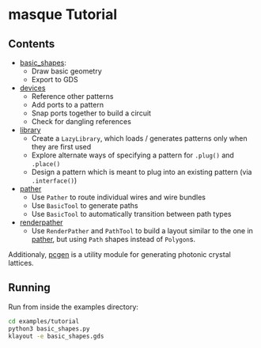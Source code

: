 masque Tutorial
===============

Contents
--------

- [basic_shapes](basic_shapes.py):
    * Draw basic geometry
    * Export to GDS
- [devices](devices.py)
    * Reference other patterns
    * Add ports to a pattern
    * Snap ports together to build a circuit
    * Check for dangling references
- [library](library.py)
    * Create a `LazyLibrary`, which loads / generates patterns only when they are first used
    * Explore alternate ways of specifying a pattern for `.plug()` and `.place()`
    * Design a pattern which is meant to plug into an existing pattern (via `.interface()`)
- [pather](pather.py)
    * Use `Pather` to route individual wires and wire bundles
    * Use `BasicTool` to generate paths
    * Use `BasicTool` to automatically transition between path types
- [renderpather](rendpather.py)
    * Use `RenderPather` and `PathTool` to build a layout similar to the one in [pather](pather.py),
        but using `Path` shapes instead of `Polygon`s.


Additionaly, [pcgen](pcgen.py) is a utility module for generating photonic crystal lattices.


Running
-------

Run from inside the examples directory:
```bash
cd examples/tutorial
python3 basic_shapes.py
klayout -e basic_shapes.gds
```
